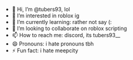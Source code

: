 - 👋 Hi, I’m @tubers93, lol
- 👀 I’m interested in roblox ig
- 🌱 I’m currently learning: rather not say (:
- 💞️ I’m looking to collaborate on roblox scripting
- 📫 How to reach me: discord, its tubers93__
- 😄 Pronouns: i hate pronouns tbh
- ⚡ Fun fact: i hate meepcity

<!---
tubers93lol/tubers93lol is a ✨ special ✨ repository because its `README.md` (this file) appears on your GitHub profile.
You can click the Preview link to take a look at your changes.
--->
